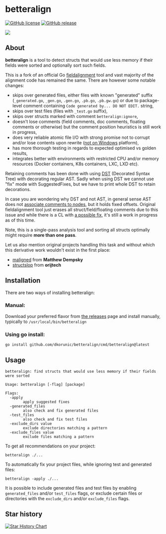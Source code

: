 # betteralign

[![GitHub license](https://img.shields.io/github/license/dkorunic/betteralign)](https://github.com/dkorunic/betteralign/blob/master/LICENSE)
[![GitHub release](https://img.shields.io/github/release/dkorunic/betteralign)](https://github.com/dkorunic/betteralign/releases/latest)

![](gopher.png)

## About

**betteralign** is a tool to detect structs that would use less memory if their fields were sorted and optionally sort such fields.

This is a fork of an official Go [fieldalignment](https://pkg.go.dev/golang.org/x/tools/go/analysis/passes/fieldalignment) tool and vast majority of the alignment code has remained the same. There are however some notable changes:

- skips over generated files, either files with known "generated" suffix (`_generated.go`, `_gen.go`, `.gen.go`, `.pb.go`, `.pb.gw.go`) or due to package-level comment containing `Code generated by... DO NOT EDIT.` string,
- skips over test files (files with `_test.go` suffix),
- skips over structs marked with comment `betteralign:ignore`,
- doesn't lose comments (field comments, doc comments, floating comments or otherwise) but the comment position heuristics is still work in progress,
- does very reliable atomic file I/O with strong promise not to corrupt and/or lose contents upon rewrite ([not on Windows](https://github.com/golang/go/issues/22397#issuecomment-498856679) platform),
- has more thorough testing in regards to expected optimised vs golden results,
- integrates better with environments with restricted CPU and/or memory resources (Docker containers, K8s containers, LXC, LXD etc).

Retaining comments has been done with using [DST](https://github.com/dave/dst) (Decorated Syntax Tree) with decorating regular AST. Sadly when using DST we cannot use "fix" mode with SuggestedFixes, but we have to print whole DST to retain decorations.

In case you are wondering why DST and not AST, in general sense AST does not [associate comments to nodes](https://github.com/golang/go/issues/20744), but it holds fixed offsets. Original fieldalignment tool just erases all struct/field/floating comments due to this issue and while there is a CL with [a possible fix](https://go-review.googlesource.com/c/go/+/429639), it's still a work in progress as of this time.

Note, this is a single-pass analysis tool and sorting all structs optimally might require **more than one pass**.

Let us also mention original projects handling this task and without which this derivative work wouldn't exist in the first place:

- [maligned](https://github.com/mdempsky/maligned) from **Matthew Dempsky**
- [structslop](https://github.com/orijtech/structslop) from **orijtech**

## Installation

There are two ways of installing betteralign:

### Manual:

Download your preferred flavor from [the releases](https://github.com/dkorunic/betteralign/releases) page and install manually, typically to `/usr/local/bin/betteralign`

### Using go install:

```shell
go install github.com/dkorunic/betteralign/cmd/betteralign@latest
```

## Usage

```shell
betteralign: find structs that would use less memory if their fields were sorted

Usage: betteralign [-flag] [package]

Flags:
  -apply
    	apply suggested fixes
  -generated_files
    	also check and fix generated files
  -test_files
    	also check and fix test files
  -exclude_dirs value
    	exclude directories matching a pattern
  -exclude_files value
    	exclude files matching a pattern
```

To get all recommendations on your project:

```shell
betteralign ./...
```

To automatically fix your project files, while ignoring test and generated files:

```shell
betteralign -apply ./...
```

It is possible to include generated files and test files by enabling `generated_files` and/or `test_files` flags, or exclude certain files or directories with the `exclude_dirs` and/or `exclude_files` flags.

## Star history

[![Star History Chart](https://api.star-history.com/svg?repos=dkorunic/betteralign&type=Date)](https://star-history.com/#dkorunic/betteralign&Date)